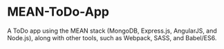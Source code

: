 # MEAN-ToDo-App
A ToDo app using the MEAN stack (MongoDB, Express.js, AngularJS, and Node.js), along with other tools, such as Webpack, SASS, and Babel/ES6.
